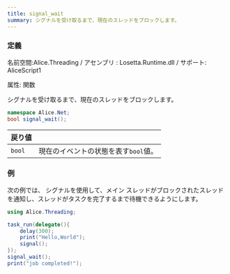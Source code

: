 ```yaml
---
title: signal_wait
summary: シグナルを受け取るまで、現在のスレッドをブロックします。
---
```

### 定義
名前空間:Alice.Threading / アセンブリ : Losetta.Runtime.dll / サポート: AliceScript1

属性: 関数

シグナルを受け取るまで、現在のスレッドをブロックします。

```cs title="AliceScript"
namespace Alice.Net;
bool signal_wait();
```

|戻り値| |
|-|-|
|`bool`|現在のイベントの状態を表す`bool`値。|

### 例
次の例では、 シグナルを使用して、メイン スレッドがブロックされたスレッドを通知し、スレッドがタスクを完了するまで待機できるようにします。

```cs title="AliceScript"
using Alice.Threading;

task_run(delegate(){
    delay(300);
    print("Hello,World");
    signal();
});
signal_wait();
print("job completed!");
```